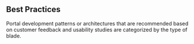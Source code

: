 
## Best Practices

Portal development patterns or architectures that are recommended based on customer feedback and usability studies are categorized by the type of blade.